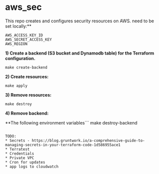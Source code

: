 # aws_sec

This repo creates and configures security resources on AWS. 
 need to be set locally:**
```
AWS_ACCESS_KEY_ID
AWS_SECRET_ACCESS_KEY
AWS_REGION
```

**1) Create a backend (S3 bucket and Dynamodb table) for the Terraform configuration.**

```
make create-backend
```

**2) Create resources:**
  
```
make apply
```

**3) Remove resources:**
  
```
make destroy
```

**4) Remove backend:**
  

**The following environment variables```
make destroy-backend
```

TODO:
* Secrets - https://blog.gruntwork.io/a-comprehensive-guide-to-managing-secrets-in-your-terraform-code-1d586955ace1
* Terratest
* Credentials
* Private VPC
* Cron for updates
* app logs to cloudwatch
